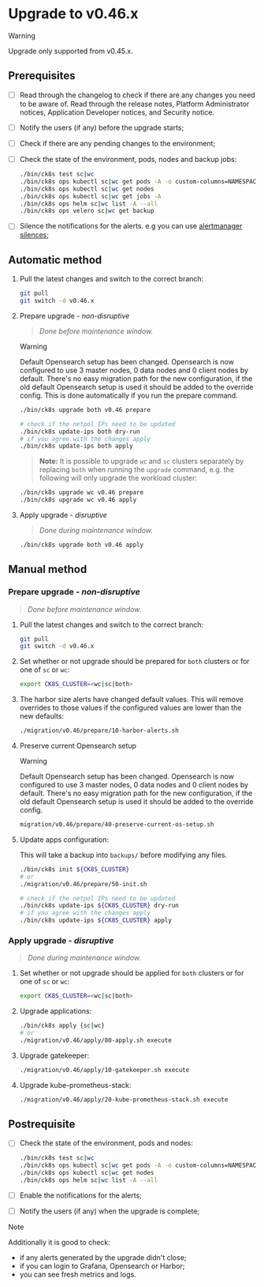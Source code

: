# Upgrade to v0.46.x

> [!WARNING]
> Upgrade only supported from v0.45.x.

<!--
Notice to developers on writing migration steps:

- Migration steps:
  - are written per minor version and placed in a subdirectory of the migration directory with the name `vX.Y/`,
  - are written to be idempotent and usable no matter which patch version you are upgrading from and to,
  - are documented in this document to be able to run them manually,
  - are divided into prepare and apply steps:
    - Prepare steps:
      - are placed in the `prepare/` directory,
      - may **only** modify the configuration of the environment,
      - may **not** modify the state of the environment,
      - steps are run in order of their names use two digit prefixes.
    - Apply steps:
      - are placed in the `apply/` directory,
      - may **only** modify the state of the environment,
      - may **not** modify the configuration of the environment,
      - are run in order of their names use two digit prefixes,
      - are run with the argument `execute` on upgrade and should return 1 on failure and 2 on successful internal rollback,
      - are rerun with the argument `rollback` on execute failure and should return 1 on failure.

For prepare the init step is given.
For apply the bootstrap and the apply steps are given, it is expected that releases upgraded in custom steps are excluded from the apply step.

Upgrades of components that are dependent on each other should be done within the same snippet to easily manage the upgrade to a working state and to be able to rollback to a working state.

Steps should use the `scripts/migration/lib.sh` which will provide helper functions, see the file for available helper functions.
This script expects the `ROOT` environment variable to be set pointing to the root of the repository.
As with all scripts in this repository `CK8S_CONFIG_PATH` is expected to be set.
-->

## Prerequisites

- [ ] Read through the changelog to check if there are any changes you need to be aware of. Read through the release notes, Platform Administrator notices, Application Developer notices, and Security notice.
- [ ] Notify the users (if any) before the upgrade starts;
- [ ] Check if there are any pending changes to the environment;
- [ ] Check the state of the environment, pods, nodes and backup jobs:

    ```bash
    ./bin/ck8s test sc|wc
    ./bin/ck8s ops kubectl sc|wc get pods -A -o custom-columns=NAMESPACE:metadata.namespace,POD:metadata.name,READY-false:status.containerStatuses[*].ready,REASON:status.containerStatuses[*].state.terminated.reason | grep false | grep -v Completed
    ./bin/ck8s ops kubectl sc|wc get nodes
    ./bin/ck8s ops kubectl sc|wc get jobs -A
    ./bin/ck8s ops helm sc|wc list -A --all
    ./bin/ck8s ops velero sc|wc get backup
    ```

- [ ] Silence the notifications for the alerts. e.g you can use [alertmanager silences](https://prometheus.io/docs/alerting/latest/alertmanager/#silences);

## Automatic method

1. Pull the latest changes and switch to the correct branch:

    ```bash
    git pull
    git switch -d v0.46.x
    ```

1. Prepare upgrade - _non-disruptive_

    > _Done before maintenance window._

    > [!WARNING]
    > Default Opensearch setup has been changed. Opensearch is now configured to use 3 master nodes, 0 data nodes and 0 client nodes by default. There's no easy migration path for the new configuration, if the old default Opensearch setup is used it should be added to the override config. This is done automatically if you run the prepare command.

    ```bash
    ./bin/ck8s upgrade both v0.46 prepare

    # check if the netpol IPs need to be updated
    ./bin/ck8s update-ips both dry-run
    # if you agree with the changes apply
    ./bin/ck8s update-ips both apply
    ```

    > **Note:**
    > It is possible to upgrade `wc` and `sc` clusters separately by replacing `both` when running the `upgrade` command, e.g. the following will only upgrade the workload cluster:

    ```bash
    ./bin/ck8s upgrade wc v0.46 prepare
    ./bin/ck8s upgrade wc v0.46 apply
    ```

1. Apply upgrade - _disruptive_

    > _Done during maintenance window._

    ```bash
    ./bin/ck8s upgrade both v0.46 apply
    ```

## Manual method

### Prepare upgrade - _non-disruptive_

> _Done before maintenance window._

1. Pull the latest changes and switch to the correct branch:

    ```bash
    git pull
    git switch -d v0.46.x
    ```

1. Set whether or not upgrade should be prepared for `both` clusters or for one of `sc` or `wc`:

    ```bash
    export CK8S_CLUSTER=<wc|sc|both>
    ```

1. The harbor size alerts have changed default values. This will remove overrides to those values if the configured values are lower than the new defaults:

    ```bash
    ./migration/v0.46/prepare/10-harbor-alerts.sh
    ```

1. Preserve current Opensearch setup

    > [!WARNING]
    > Default Opensearch setup has been changed. Opensearch is now configured to use 3 master nodes, 0 data nodes and 0 client nodes by default. There's no easy migration path for the new configuration, if the old default Opensearch setup is used it should be added to the override config.

    ```bash
    migration/v0.46/prepare/40-preserve-current-os-setup.sh
    ```

1. Update apps configuration:

    This will take a backup into `backups/` before modifying any files.

    ```bash
    ./bin/ck8s init ${CK8S_CLUSTER}
    # or
    ./migration/v0.46/prepare/50-init.sh

    # check if the netpol IPs need to be updated
    ./bin/ck8s update-ips ${CK8S_CLUSTER} dry-run
    # if you agree with the changes apply
    ./bin/ck8s update-ips ${CK8S_CLUSTER} apply
    ```

### Apply upgrade - _disruptive_

> _Done during maintenance window._

1. Set whether or not upgrade should be applied for `both` clusters or for one of `sc` or `wc`:

    ```bash
    export CK8S_CLUSTER=<wc|sc|both>
    ```

1. Upgrade applications:

    ```bash
    ./bin/ck8s apply {sc|wc}
    # or
    ./migration/v0.46/apply/80-apply.sh execute
    ```

1. Upgrade gatekeeper:

    ```bash
    ./migration/v0.46/apply/10-gatekeeper.sh execute
    ```

1. Upgrade kube-prometheus-stack:

    ```bash
    ./migration/v0.46/apply/20-kube-prometheus-stack.sh execute
    ```

## Postrequisite

- [ ] Check the state of the environment, pods and nodes:

    ```bash
    ./bin/ck8s test sc|wc
    ./bin/ck8s ops kubectl sc|wc get pods -A -o custom-columns=NAMESPACE:metadata.namespace,POD:metadata.name,READY-false:status.containerStatuses[*].ready,REASON:status.containerStatuses[*].state.terminated.reason | grep false | grep -v Completed
    ./bin/ck8s ops kubectl sc|wc get nodes
    ./bin/ck8s ops helm sc|wc list -A --all
    ```

- [ ] Enable the notifications for the alerts;
- [ ] Notify the users (if any) when the upgrade is complete;

> [!NOTE]
> Additionally it is good to check:
>
> - if any alerts generated by the upgrade didn't close;
> - if you can login to Grafana, Opensearch or Harbor;
> - you can see fresh metrics and logs.
